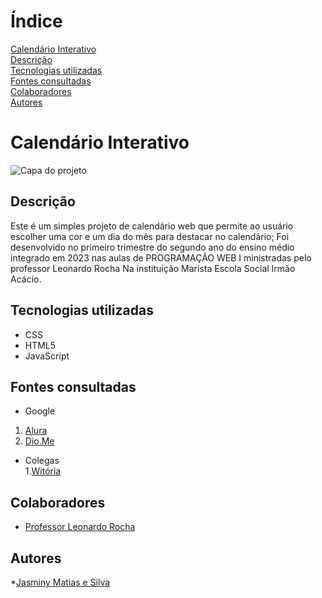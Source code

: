 # Índice

[Calendário Interativo](#calend%C3%A1rio-interativo)  
[Descrição](#descri%C3%A7%C3%A3o)  
[Tecnologias utilizadas](#tecnologias-utilizadas)  
[Fontes consultadas](#fontes-consultadas)  
[Colaboradores](#colaboradores)  
[Autores](#autores)  

# Calendário Interativo

![Capa do projeto]()

## Descrição
  Este é um simples projeto de calendário web que permite ao usuário escolher uma cor e um dia do mês para destacar no calendário; Foi desenvolvido no primeiro trimestre do segundo ano do ensino médio integrado em 2023 nas aulas de PROGRAMAÇÃO WEB I ministradas pelo professor Leonardo Rocha Na instituição Marista Escola Social Irmão Acácio.

## Tecnologias utilizadas
 * CSS  
 * HTML5  
 * JavaScript  
## Fontes consultadas
 * Google 
  1. [Alura](https://www.alura.com.br/artigos/escrever-bom-readme) 
  2. [Dio.Me](https://www.dio.me/articles/personalize-o-readme-no-github)
    
 * Colegas     
  1.[Witória](https://github.com/Witoriabeatriz)  

## Colaboradores
 * [Professor Leonardo Rocha](https://github.com/leonardossrocha) 
## Autores 
 *[Jasminy Matias e Silva](https://github.com/jamybr)
